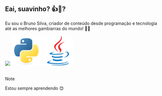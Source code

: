 ## Eai, suavinho? 👍🍷?
Eu sou o Bruno Silva, criador de conteúdo desde programação e tecnologia até as melhores gambiarras do mundo! 👀🗿
<br>

<div style="display: inline_block">
<img width="100" src="https://i.ibb.co/HDYrQ6x/Whats-App-Image-2024-10-23-at-21-25-13.jpg">
<img width="100" src="https://raw.githubusercontent.com/devicons/devicon/master/icons/python/python-original.svg">
<img width="100" src="https://raw.githubusercontent.com/devicons/devicon/ca28c779441053191ff11710fe24a9e6c23690d6/icons/java/java-original.svg">
</div>

<br>

> [!note]
> Estou sempre aprendendo 😊
